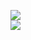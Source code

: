 [![](https://img.shields.io/badge/Made%20With-Github%20Spray-lightgrey.svg?style=for-the-badge&logo=github)](https://github.com/Annihil/github-spray#16948)  
[![](https://i.imgur.com/2DrTn0Z.gif)](https://github.com/Annihil/github-spray)